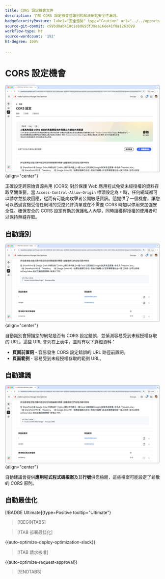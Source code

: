 ```yaml
---
title: CORS 設定機會文件
description: 了解 CORS 設定機會並識別和解決網站安全性漏洞。
badgeSecurityPosture: label="安全態勢" type="Caution" url="../../opportunity-types/security-posture.md" tooltip="安全態勢"
source-git-commit: c99bd0ab418c1eb0693f39ea16ee41f8a1263099
workflow-type: ht
source-wordcount: '192'
ht-degree: 100%

---
```



# CORS 設定機會

![CORS 設定機會](./assets/cors-configuration/hero.png){align="center"}

正確設定跨原始資源共用 (CORS) 對於保護 Web 應用程式免受未經授權的資料存取至關重要。當 `Access-Control-Allow-Origin` 標頭設定為 `*` 時，任何網域都可以請求並接收回應，從而有可能向攻擊者公開敏感資訊。這提供了一個機會，讓您可以透過實施受信任網域的受控允許清單或在不需要 CORS 時加以停用來加強安全性。確保安全的 CORS 設定有助於保護私人內容，同時讓獲得授權的使用者可以保持無縫存取。

## 自動識別

![自動識別 CORS 設定機會](./assets/cors-configuration/auto-identify.png){align="center"}

自動識別會掃描您的網站是否有 CORS 設定錯誤，並偵測容易受到未經授權存取的 URL。這些 URL 會列在上表中，並附有以下詳細資料：

* **頁面前置詞** - 容易發生 CORS 設定錯誤的 URL 路徑前置詞。
* **頁面範例** - 容易受到未經授權存取的範例 URL。

## 自動建議

![自動建議 CORS 設定機會](./assets/cors-configuration/auto-suggest.png){align="center"}

自動建議會提供&#x200B;**應用程式程式碼檔案**&#x200B;及其&#x200B;**行號**&#x200B;供您檢閱，這些檔案可能設定了鬆散的 CORS 原則。


## 自動最佳化

[!BADGE Ultimate]{type=Positive tooltip="Ultimate"}

>[!BEGINTABS]

>[!TAB 部署最佳化]

{{auto-optimize-deploy-optimization-slack}}

>[!TAB 請求核准]

{{auto-optimize-request-approval}}

>[!ENDTABS]
